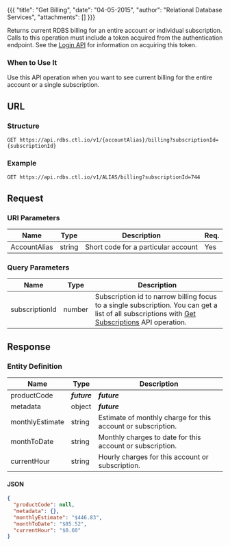 {{{
  "title": "Get Billing",
  "date": "04-05-2015",
  "author": "Relational Database Services",
  "attachments": []
}}}

Returns current RDBS billing for an entire account or individual subscription. Calls to this operation must include a token acquired from the authentication endpoint. See the [Login API](../Authentication/login.md) for information on acquiring this token.

### When to Use It

Use this API operation when you want to see current billing for the entire account or a single subscription.

## URL

### Structure

    GET https://api.rdbs.ctl.io/v1/{accountAlias}/billing?subscriptionId={subscriptionId}

### Example

    GET https://api.rdbs.ctl.io/v1/ALIAS/billing?subscriptionId=744

## Request

### URI Parameters

| Name | Type | Description | Req. |
| --- | --- | --- | --- |
| AccountAlias | string | Short code for a particular account | Yes |

### Query Parameters

| Name | Type | Description |
| --- | --- | --- |
| subscriptionId | number | Subscription id to narrow billing focus to a single subscription. You can get a list of all subscriptions with [Get Subscriptions](get-subscriptions.md) API operation.|


## Response

### Entity Definition

| Name | Type | Description |
| --- | --- | --- |
| productCode | **_future_** | **_future_** |
| metadata | object | **_future_** |
| monthlyEstimate | string | Estimate of monthly charge for this account or subscription. |
| monthToDate | string | Monthly charges to date for this account or subscription. |
| currentHour | string | Hourly charges for this account or subscription. |

#### JSON

```json
{
  "productCode": null,
  "metadata": {},
  "monthlyEstimate": "$446.83",
  "monthToDate": "$85.52",
  "currentHour": "$0.60"
}
```
